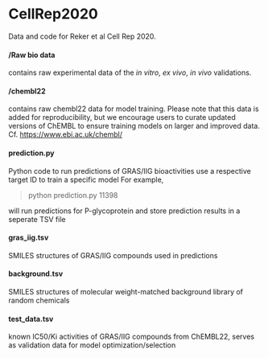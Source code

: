 # CellRep2020

Data and code for Reker et al Cell Rep 2020.

#### /Raw bio data
contains raw experimental data of the *in vitro*, *ex vivo*, *in vivo* validations.

#### /chembl22
contains raw chembl22 data for model training. 
Please note that this data is added for reproducibility, but we encourage users
to curate updated versions of ChEMBL to ensure training models on 
larger and improved data. Cf. https://www.ebi.ac.uk/chembl/

#### prediction.py
Python code to run predictions of GRAS/IIG bioactivities
use a respective target ID to train a specific model
For example, 
> python prediction.py 11398

will run predictions for P-glycoprotein and store
prediction results in a seperate TSV file

#### gras_iig.tsv
SMILES structures of GRAS/IIG compounds used in predictions

#### background.tsv
SMILES structures of molecular weight-matched background library of random chemicals

#### test_data.tsv
known IC50/Ki activities of GRAS/IIG compounds from ChEMBL22, serves as validation data for model optimization/selection
